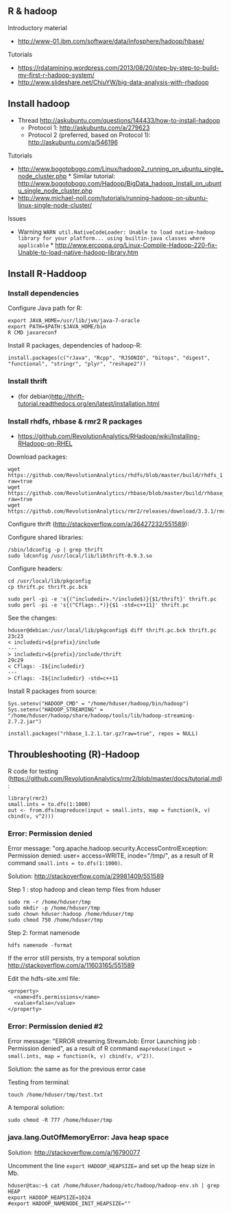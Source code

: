 ## R & hadoop

Introductory material

* http://www-01.ibm.com/software/data/infosphere/hadoop/hbase/

Tutorials

* https://rdatamining.wordpress.com/2013/08/20/step-by-step-to-build-my-first-r-hadoop-system/
* http://www.slideshare.net/ChiuYW/big-data-analysis-with-rhadoop

## Install hadoop

* Thread http://askubuntu.com/questions/144433/how-to-install-hadoop
    * Protocol 1: http://askubuntu.com/a/279623
    * Protocol 2 (preferred, based on Protocol 1): http://askubuntu.com/a/546196

Tutorials

* http://www.bogotobogo.com/Linux/hadoop2_running_on_ubuntu_single_node_cluster.php
      * Similar tutorial: http://www.bogotobogo.com/Hadoop/BigData_hadoop_Install_on_ubuntu_single_node_cluster.php
* http://www.michael-noll.com/tutorials/running-hadoop-on-ubuntu-linux-single-node-cluster/

Issues

* Warning `WARN util.NativeCodeLoader: Unable to load native-hadoop library for your platform... using builtin-java classes where applicable`
      * http://www.ercoppa.org/Linux-Compile-Hadoop-220-fix-Unable-to-load-native-hadoop-library.htm

## Install R-Haddoop

### Install dependencies

Configure Java path for R:

```
export JAVA_HOME=/usr/lib/jvm/java-7-oracle  
export PATH=$PATH:$JAVA_HOME/bin
R CMD javareconf
```

Install R packages, dependencies of hadoop-R:

```
install.packages(c("rJava", "Rcpp", "RJSONIO", "bitops", "digest", "functional", "stringr", "plyr", "reshape2"))
```

### Install thrift

* (for debian)http://thrift-tutorial.readthedocs.org/en/latest/installation.html

### Install rhdfs, rhbase & rmr2 R packages

* https://github.com/RevolutionAnalytics/RHadoop/wiki/Installing-RHadoop-on-RHEL

Download packages:

```
wget https://github.com/RevolutionAnalytics/rhdfs/blob/master/build/rhdfs_1.0.8.tar.gz?raw=true
wget https://github.com/RevolutionAnalytics/rhbase/blob/master/build/rhbase_1.2.1.tar.gz?raw=true
wget https://github.com/RevolutionAnalytics/rmr2/releases/download/3.3.1/rmr2_3.3.1.tar.gz
```

Configure thrift (http://stackoverflow.com/a/36427232/551589):

Configure shared libraries:

```
/sbin/ldconfig -p | grep thrift
sudo ldconfig /usr/local/lib/libthrift-0.9.3.so 
```


Configure headers:

```
cd /usr/local/lib/pkgconfig
cp thrift.pc thrift.pc.bck

sudo perl -pi -e 's{(^includedir=.*/include$)}{$1/thrift}' thrift.pc
sudo perl -pi -e 's{(^Cflags:.*)}{$1 -std=c++11}' thrift.pc
```

See the changes:

```
hduser@debian:/usr/local/lib/pkgconfig$ diff thrift.pc.bck thrift.pc
23c23
< includedir=${prefix}/include
---
> includedir=${prefix}/include/thrift
29c29
< Cflags: -I${includedir}
---
> Cflags: -I${includedir} -std=c++11
```

Install R packages from source:

```
Sys.setenv("HADOOP_CMD" = "/home/hduser/hadoop/bin/hadoop")
Sys.setenv("HADOOP_STREAMING" = "/home/hduser/hadoop/share/hadoop/tools/lib/hadoop-streaming-2.7.2.jar")

install.packages("rhbase_1.2.1.tar.gz?raw=true", repos = NULL)
```

## Throubleshooting (R)-Hadoop

R code for testing (https://github.com/RevolutionAnalytics/rmr2/blob/master/docs/tutorial.md):

```
library(rmr2)
small.ints = to.dfs(1:1000)
out <- from.dfs(mapreduce(input = small.ints, map = function(k, v) cbind(v, v^2)))
```

### Error: Permission denied

Error message: "org.apache.hadoop.security.AccessControlException: Permission denied: user= access=WRITE, inode="/tmp/", as a result of R command `small.ints = to.dfs(1:1000)`.

Solution: http://stackoverflow.com/a/29981409/551589

Step 1 : stop hadoop and clean temp files from hduser

```
sudo rm -r /home/hduser/tmp
sudo mkdir -p /home/hduser/tmp
sudo chown hduser:hadoop /home/hduser/tmp
sudo chmod 750 /home/hduser/tmp
```

Step 2: format namenode

```
hdfs namenode -format
```

If the error still persists, try a temporal solution http://stackoverflow.com/a/11603165/551589

Edit the hdfs-site.xml file:

```
<property>
  <name>dfs.permissions</name>
  <value>false</value>
</property>
```


### Error: Permission denied #2

Error message: "ERROR streaming.StreamJob: Error Launching job : Permission denied", as a result of R command `mapreduce(input = small.ints, map = function(k, v) cbind(v, v^2))`.

Solution: the same as for the previous error case

Testing from terminal:

```
touch /home/hduser/tmp/test.txt
```

A temporal solution:

```
sudo chmod -R 777 /home/hduser/tmp
```

### java.lang.OutOfMemoryError: Java heap space

Solution: http://stackoverflow.com/a/16790077

Uncomment the line `export HADOOP_HEAPSIZE=` and set up the heap size in Mb.

```
hduser@tau:~$ cat /home/hduser/hadoop/etc/hadoop/hadoop-env.sh | grep HEAP
export HADOOP_HEAPSIZE=1024
#export HADOOP_NAMENODE_INIT_HEAPSIZE=""
```
